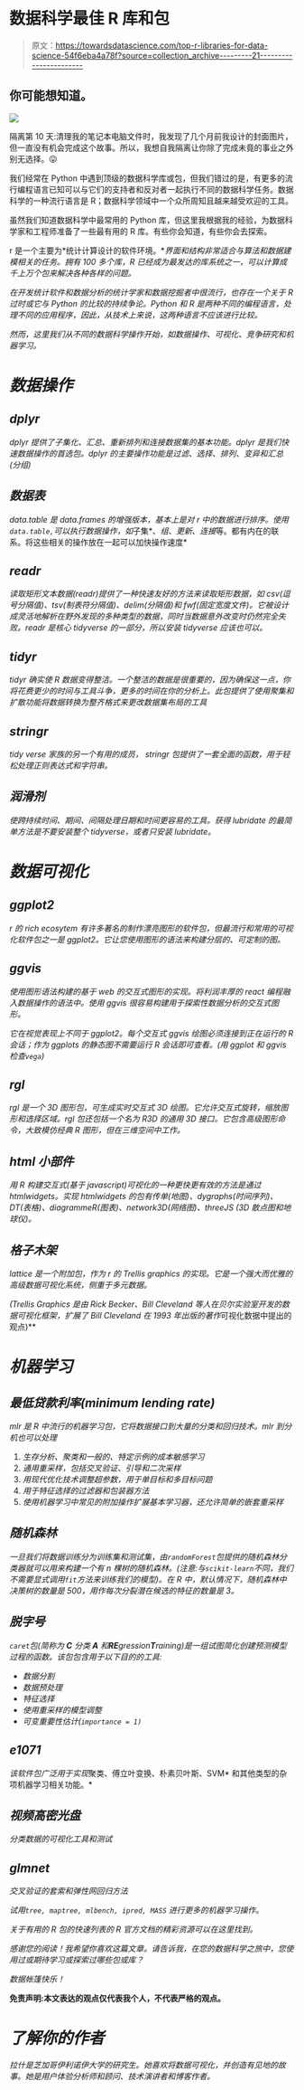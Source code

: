 # 数据科学最佳 R 库和包

> 原文：<https://towardsdatascience.com/top-r-libraries-for-data-science-54f6eba4a78f?source=collection_archive---------21----------------------->

## 你可能想知道。

![](img/d5435119e3d506ae7d5e215089a7bef7.png)

隔离第 10 天:清理我的笔记本电脑文件时，我发现了几个月前我设计的封面图片，但一直没有机会完成这个故事。所以，我想自我隔离让你除了完成未竟的事业之外别无选择。😛

我们经常在 Python 中遇到顶级的数据科学库或包，但我们错过的是，有更多的流行编程语言已知可以与它们的支持者和反对者一起执行不同的数据科学任务。数据科学的一种流行语言是 R；数据科学领域中一个众所周知且越来越受欢迎的工具。

虽然我们知道数据科学中最常用的 Python 库，但这里我根据我的经验，为数据科学家和工程师准备了一些最有用的 R 库。有些你会知道，有些你会去探索。

r 是一个主要为*统计计算设计的软件环境。**界面和结构非常适合与算法和数据建模相关的任务。拥有 100 多个库，R 已经成为最发达的库系统之一，可以计算成千上万个包来解决各种各样的问题。*

*在开发统计软件和数据分析的统计学家和数据挖掘者中很流行，也存在一个关于 R 过时或它与 Python 的比较的持续争论。Python 和 R 是两种不同的编程语言，处理不同的应用程序，因此，从技术上来说，这两种语言不应该进行比较。*

*然而，这里我们从不同的数据科学操作开始，如数据操作、可视化、竞争研究和机器学习。*

# *数据操作*

## ***dplyr***

*dplyr 提供了子集化、汇总、重新排列和连接数据集的基本功能。dplyr 是我们快速数据操作的首选包。dplyr 的主要操作功能是过滤、选择、排列、变异和汇总(分组)*

## *数据表*

*data.table 是 data.frames 的增强版本，基本上是对 r 中的数据进行排序。使用`data.table,`可以执行数据操作，如*子集*、*组*、*更新*、*连接*等。都有内在的联系。将这些相关的操作放在一起可以加快操作速度*

## *readr*

*读取矩形文本数据(readr)提供了一种快速友好的方法来读取矩形数据，如 csv(逗号分隔值)、tsv(制表符分隔值)、delim(分隔值)和 fwf(固定宽度文件)。它被设计成灵活地解析在野外发现的多种类型的数据，同时当数据意外改变时仍然完全失败。readr 是核心 tidyverse 的一部分，所以安装 tidyverse 应该也可以。*

## *tidyr*

*tidyr 确实使 R 数据变得整洁。一个整洁的数据是很重要的，因为确保这一点，你将花费更少的时间与工具斗争，更多的时间在你的分析上。此包提供了使用聚集和扩散功能将数据转换为整齐格式来更改数据集布局的工具*

## *stringr*

*tidy verse 家族的另一个有用的成员， *stringr* 包提供了一套全面的函数，用于轻松处理正则表达式和字符串。*

## *润滑剂*

*使跨持续时间、期间、间隔处理日期和时间更容易的工具。获得 lubridate 的最简单方法是不要安装整个 tidyverse，或者只安装 lubridate。*

# *数据可视化*

## *ggplot2*

*r 的 rich ecosytem 有许多著名的制作漂亮图形的软件包，但最流行和常用的可视化软件包之一是 ggplot2。它让您使用图形的语法来构建分层的、可定制的图。*

## *ggvis*

*使用图形语法构建的基于 web 的交互式图形的实现。将利润丰厚的 react 编程融入数据操作的语法中。使用 ggvis 很容易构建用于探索性数据分析的交互式图形。*

*它在视觉表现上不同于 ggplot2。每个交互式 ggvis 绘图必须连接到正在运行的 R 会话；作为 ggplots 的静态图不需要运行 R 会话即可查看。(用 ggplot 和 ggvis 检查`vega`)*

## *rgl*

*rgl 是一个 3D 图形包，可生成实时交互式 3D 绘图。它允许交互式旋转，缩放图形和选择区域。rgl 包还包括一个名为 R3D 的通用 3D 接口。它包含高级图形命令，大致模仿经典 R 图形，但在三维空间中工作。*

## *html 小部件*

*用 R 构建交互式(基于 javascript)可视化的一种更快更有效的方法是通过 htmlwidgets。实现 htmlwidgets 的包有传单(地图)、dygraphs(时间序列)、DT(表格)、diagrammeR(图表)、network3D(网络图)、threeJS (3D 散点图和地球仪)。*

## *格子木架*

*lattice 是一个附加包，作为 r 的 Trellis graphics 的实现。它是一个强大而优雅的高级数据可视化系统，侧重于多元数据。*

*(Trellis Graphics 是由 Rick Becker、Bill Cleveland 等人在贝尔实验室开发的数据可视化框架，扩展了 Bill Cleveland 在 1993 年出版的著作*可视化数据中提出的观点)**

# *机器学习*

## *最低贷款利率(minimum lending rate)*

*mlr 是 R 中流行的机器学习包，它将数据接口到大量的分类和回归技术。mlr 到分机也可以处理*

1.  *生存分析、聚类和一般的、特定示例的成本敏感学习*
2.  *通用重采样，包括交叉验证、引导和二次采样*
3.  *用现代优化技术调整超参数，用于单目标和多目标问题*
4.  *用于特征选择的过滤器和包装器方法*
5.  *使用机器学习中常见的附加操作扩展基本学习器，还允许简单的嵌套重采样*

## *随机森林*

*一旦我们将数据训练分为训练集和测试集，由`randomForest`包提供的随机森林分类器就可以用来构建一个有 n 棵树的随机森林。(注意:与`scikit-learn`不同，我们不需要显式调用`fit`方法来训练我们的模型)。在 R 中，默认情况下，随机森林中决策树的数量是 500，用作每次分裂潜在候选的特征的数量是 3。*

## *脱字号*

*`caret`包(简称为 **C** 分类 **A** 和**RE**gression**T**raining)是一组试图简化创建预测模型过程的函数。该包包含用于以下目的的工具:*

*   *数据分割*
*   *数据预处理*
*   *特征选择*
*   *使用重采样的模型调整*
*   *可变重要性估计(`importance = 1)`*

## *e1071*

*该软件包广泛用于实现*聚类、傅立叶变换、朴素贝叶斯、SVM* 和其他类型的杂项机器学习相关功能。*

## *视频高密光盘*

*分类数据的可视化工具和测试*

## *glmnet*

*交叉验证的套索和弹性网回归方法*

*试用`tree, maptree, mlbench, ipred, MASS` 进行更多的机器学习操作。*

*关于有用的 R 包的快速列表的 R 官方文档的精彩资源可以在这里找到。*

*感谢您的阅读！我希望你喜欢这篇文章。请告诉我，在您的数据科学之旅中，您使用过或期待学习或探索过哪些包或库？*

*数据帐篷快乐！*

**免责声明:本文表达的观点仅代表我个人，不代表严格的观点。**

# *了解你的作者*

*拉什是芝加哥伊利诺伊大学的研究生。她喜欢将数据可视化，并创造有见地的故事。她是用户体验分析师和顾问、技术演讲者和博客作者。*
